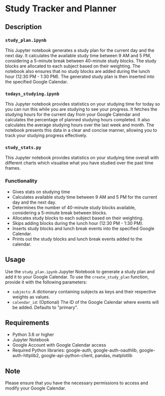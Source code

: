 # Study Tracker and Planner

## Description

### `study_plan.ipynb`
This Jupyter notebook generates a study plan for the current day and the next day. It calculates the available study time between 9 AM and 5 PM, considering a 5-minute break between 40-minute study blocks. The study blocks are allocated to each subject based on their weighting. The notebook also ensures that no study blocks are added during the lunch hour (12:30 PM - 1:30 PM). The generated study plan is then inserted into the specified Google Calendar.

### `todays_studying.ipynb`
This Jupyter notebook provides statistics on your studying time for today so you can run this while you are studying to see your progress. It fetches the studying hours for the current day from your Google Calendar and calculates the percentage of planned studying hours completed. It also calculates the average studying hours over the last week and month. The notebook presents this data in a clear and concise manner, allowing you to track your studying progress effectively.

### `study_stats.py`
This Jupyter notebook provides statistics on your studying time overall with different charts which visualise what you have studied over the past time frames.

### Functionality
- Gives stats on studying time
- Calculates available study time between 9 AM and 5 PM for the current day and the next day.
- Determines the number of 40-minute study blocks available, considering a 5-minute break between blocks.
- Allocates study blocks to each subject based on their weighting.
- Skips adding blocks during the lunch hour (12:30 PM - 1:30 PM).
- Inserts study blocks and lunch break events into the specified Google Calendar.
- Prints out the study blocks and lunch break events added to the calendar.

## Usage
Use the `study_plan.ipynb` Jupyter Notebook to generate a study plan and add it to your Google Calendar.
To use the `create_study_plan` function, provide it with the following parameters:
- `subjects`: A dictionary containing subjects as keys and their respective weights as values.
- `calendar_id`: (Optional) The ID of the Google Calendar where events will be added. Defaults to "primary".

## Requirements
- Python 3.6 or higher
- Jupyter Notebook
- Google Account with Google Calendar access
- Required Python libraries: google-auth, google-auth-oauthlib, google-auth-httplib2, google-api-python-client, pandas, matplotlib

## Note
Please ensure that you have the necessary permissions to access and modify your Google Calendar.

